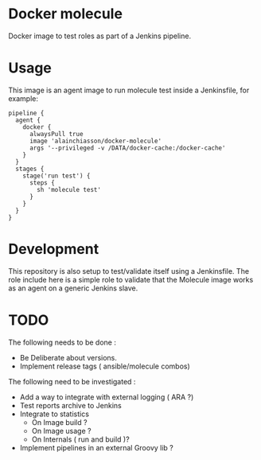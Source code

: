 # Docker molecule

Docker image to test roles as part of a Jenkins pipeline.

# Usage

This image is an agent image to run molecule test inside a Jenkinsfile, for
example:

```
pipeline {
  agent {
    docker {
      alwaysPull true
      image 'alainchiasson/docker-molecule'
      args '--privileged -v /DATA/docker-cache:/docker-cache'
    }
  }
  stages {
    stage('run test') {
      steps {
        sh 'molecule test'
      }
    }
  }
}
```

# Development

This repository is also setup to test/validate itself using a Jenkinsfile. The
role include here is a simple role to validate that the Molecule image works as
an agent on a generic Jenkins slave.

# TODO

The following needs to be done :

- Be Deliberate about versions.
- Implement release tags ( ansible/molecule combos)

The following need to be investigated :

- Add a way to integrate with external logging ( ARA ?)
- Test reports archive to Jenkins
- Integrate to statistics
  - On Image build ?
  - On Image usage ?
  - On Internals ( run and build )?
- Implement pipelines in an external Groovy lib ?
